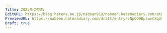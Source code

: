 ```yaml
---
Title: 2025年の抱負
EditURL: https://blog.hatena.ne.jp/nabeen919/nabeen.hatenadiary.com/atom/entry/6802418398316657197
PreviewURL: https://nabeen.hatenadiary.com/draft/entry/cNpQQ9BpzwvCXq3v9Y7cFKgm_08
Draft: true
---
```


